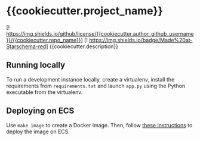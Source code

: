 # {{cookiecutter.project_name}}

[! https://img.shields.io/github/license/{{cookiecutter.author_github_username}}/{{cookiecutter.repo_name}}] [! https://img.shields.io/badge/Made%20at-Starschema-red]
{{cookiecutter.description}}


## Running locally

To run a development instance locally, create a virtualenv, install the 
requirements from `requirements.txt` and launch `app.py` using the 
Python executable from the virtualenv.

## Deploying on ECS

Use `make image` to create a Docker image. Then, follow [these 
instructions](https://www.chrisvoncsefalvay.com/2019/08/28/deploying-dash-on-amazon-ecs/) 
to deploy the image on ECS.
